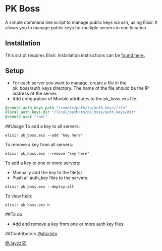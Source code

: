 # PK Boss
A simple command line script to manage public keys via ssh, using Elixir. It allows you to manage public keys for multiple servers in one location.

## Installation
This script requires Elixir. Installation instructions can be [found here.](http://elixir-lang.org/install.html)

## Setup
- For each server you want to manage, create a file in the pk_boss/auth_keys directory. The name of the file should be the IP address of the server.
- Add cofiguration of Module attributes to the pk_boss.exs file:
```elixir
@remote_auth_keys_path "/remote/path/to/auth_keys/file"
@local_auth_keys_dir "/local/path/to/pk_boss/auth_keys/dir"
@remote_user "root"
```

##Usage
To add a key to all servers:

`elixir pk_boss.exs --add "key here"`

To remove a key from all servers:

`elixir pk_boss.exs --remove "key here"`

To add a key to one or more servers:
- Manually add the key to the file(s)
- Push all auth_key files to the servers:

`elixir pk_boss.exs --deploy-all`

To view help:

`elixir pk_boss.exs h`

##To do
- Add and remove a key from one or more auth key files

##Contributors
[@dtcristo](https://github.com/dtcristo)

[@Jayzz55](https://github.com/Jayzz55)


